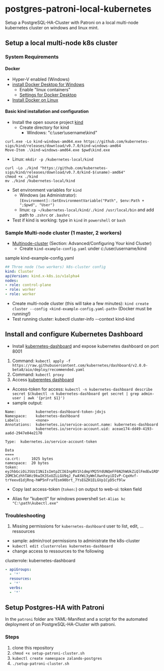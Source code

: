 # postgres-patroni-local-kubernetes

Setup a PostgreSQL-HA-Cluster with Patroni on a local multi-node kubernetes cluster on windows and linux mint.

## Setup a local multi-node k8s cluster

### System Requirements

#### Docker

* Hyper-V enabled (Windows)
* [install Docker Desktop for Windows](https://docs.docker.com/docker-for-windows/)
  * Enable "linux containers"
  * [Settings for Docker Desktop](https://kind.sigs.k8s.io/docs/user/quick-start/)
* [Install Docker on Linux](https://docs.docker.com/install/linux/docker-ce/ubuntu/)

#### Basic kind installation and configuration

* Install the open source project [kind](https://github.com/kubernetes-sigs/kind/)
  * Create directory for kind
    * Windows: "c:\user\username\kind"

```console
curl.exe -Lo kind-windows-amd64.exe https://github.com/kubernetes-sigs/kind/releases/download/v0.7.0/kind-windows-amd64
Move-Item .\kind-windows-amd64.exe $pwd\kind.exe
```

   * Linux: `mkdir -p /kubernetes-local/kind`

```console
curl -Lo ./kind "https://github.com/kubernetes-sigs/kind/releases/download/v0.7.0/kind-$(uname)-amd64"
chmod +x ./kind
mv ./kind /kubernetes-local/kind
```

* Set environment variables for `kind`
  * Windows (as Administrator): `[Environment]::SetEnvironmentVariable("Path", $env:Path + ";$pwd", "User")` 
  * linux: `cp ~/kubernetes-local/kind/./kind /usr/local/bin` and add path to `.zshrc` or `.bashrc`
* Test if kind is working: type in `kind` in `powershell` or `bash`

### Sample Multi-node cluster (1 master, 2 workers)

* [Multinode-cluster](https://kind.sigs.k8s.io/docs/user/quick-start/) (Section: Advanced/Configuring Your kind Cluster)
  * Create `kind-example-config.yaml` under c:/user/username/kind

sample kind-example-config.yaml

```yaml
## Three node (two workers) k8s-cluster config
kind: Cluster
apiVersion: kind.x-k8s.io/v1alpha4
nodes:
- role: control-plane
- role: worker
- role: worker
```

* Create multi-node cluster (this will take a few minutes): `kind create cluster --config <kind-example-config.yaml-path>` (Docker must be running!)
* Test running cluster: kubectl cluster-info --context kind-kind

## Install and configure Kubernetes Dashboard

* Install [kubernetes-dashboard](https://kubernetes.io/docs/tasks/access-application-cluster/web-ui-dashboard/) and expose kubernetes dashboard on port 8001

1. Command: `kubectl apply -f https://raw.githubusercontent.com/kubernetes/dashboard/v2.0.0-beta8/aio/deploy/recommended.yaml`
1. Command: `kubectl proxy`
1. Access [kuberentes dashboard](http://localhost:8001/api/v1/namespaces/kubernetes-dashboard/services/https:kubernetes-dashboard:/proxy/)

* Access-token for access: `kubectl -n kubernetes-dashboard describe secret $(kubectl -n kubernetes-dashboard get secret | grep admin-user | awk '{print $1}')`
* sample output:

```console
Name:         kubernetes-dashboard-token-jdxjs
Namespace:    kubernetes-dashboard
Labels:       <none>
Annotations:  kubernetes.io/service-account.name: kubernetes-dashboard
              kubernetes.io/service-account.uid: aceae174-dd49-4193-aa6d-2947e04e2170

Type:  kubernetes.io/service-account-token

Data
====
ca.crt:     1025 bytes
namespace:  20 bytes
token:      eyJhbGciOiJSUzI1NiIsImtpZCI6InpRV1h1dmpYM25YdUNQeFF6N2hWUkZiQlFmdEw1RDY5M01WQlQ2aGx4dlUifQOA9U-2OMCbCzhhTAKc9kwIK3SxUZLLGU9qJ_FwAYWi3yWmlXwnhxyiDIvP-CqxHvf-trYeevd1djRnq-hWP5nFrafEsm90brt_7YsEGZH1ELGVp1CyD5cf9lw

```

* Copy last access-token (`token:`) on output to web-ui: token field

* Alias for "kubectl" for windows powershell `Set-Alias kc "C:\path\kubectl.exe"`

### Troubleshooting

1. Missing permissions for `kubernetes-dashboard` user to list, edit, ... ressources

* sample: admin/root permissions to administrate the k8s-cluster
* `kubectl edit clusterroles kubernetes-dashboard`
* change access to ressources to the following

clusterrole: kubernetes-dashboard

```yaml
- apiGroups:
  - '*'
  resources:
  - '*'
  verbs:
  - '*'
```

## Setup Postgres-HA with Patroni

In the `patroni` folder are YAML-Manifest and a script for the automated deployment of on PostgreSQL-HA-Cluster with patroni.

### Steps

1. clone this repository
1. `chmod +x setup-patroni-cluster.sh`
1. `kubectl create namespace zalando-postgres`
1. `./setup-patroni-cluster.sh`
